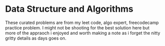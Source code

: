 # Data Structure and Algorithms 

These curated problems are from my leet code, algo expert, freecodecamp practice problem. I might not be shooting for the best solution here but more of the appraoch i enjoyed and worth
making a note as i forget the nitty gritty details as days goes on. 

